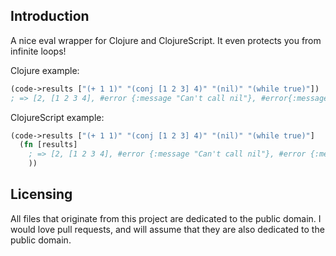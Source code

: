 ## Introduction

A nice eval wrapper for Clojure and ClojureScript. It even protects you from infinite loops!

Clojure example:

```clojure
(code->results ["(+ 1 1)" "(conj [1 2 3] 4)" "(nil)" "(while true)"])
; => [2, [1 2 3 4], #error {:message "Can't call nil"}, #error{:message "Execution timed out.”}]
```

ClojureScript example:

```clojure
(code->results ["(+ 1 1)" "(conj [1 2 3] 4)" "(nil)" "(while true)"]
  (fn [results]
    ; => [2, [1 2 3 4], #error {:message "Can't call nil"}, #error {:message "Execution timed out."}]
    ))
```

## Licensing

All files that originate from this project are dedicated to the public domain. I would love pull requests, and will assume that they are also dedicated to the public domain.
